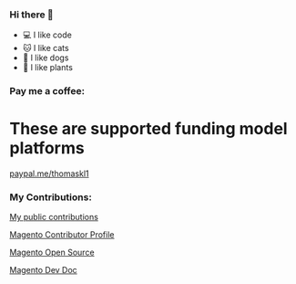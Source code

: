 ### Hi there 👋

- 💻 I like code
- 🐱 I like cats
- 🐶 I like dogs
- 🌱 I like plants

### Pay me a coffee:

# These are supported funding model platforms

[paypal.me/thomaskl1](https://paypal.me/thomaskl1)

### My Contributions:

[My public contributions](https://github.com/pulls?q=is%3Apr+author%3Athomas-kl1)

[Magento Contributor Profile](https://opensource.magento.com/profile/thomas-kl1/contribution_statistic)

[Magento Open Source](https://github.com/magento/magento2/pulls?q=is%3Apr+author%3Athomas-kl1)

[Magento Dev Doc](https://github.com/magento/devdocs/pulls?q=is%3Apr+author%3Athomas-kl1)

